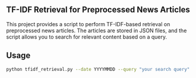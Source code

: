 ## TF-IDF Retrieval for Preprocessed News Articles

This project provides a script to perform TF-IDF-based retrieval on preprocessed news articles. The articles are stored in JSON files, and the script allows you to search for relevant content based on a query.

## Usage
```bash
python tfidf_retrieval.py --date YYYYMMDD --query "your search query"
```